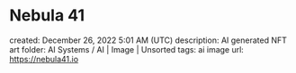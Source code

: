 # Nebula 41

created: December 26, 2022 5:01 AM (UTC)
description: AI generated NFT art
folder: AI Systems / AI | Image | Unsorted
tags: ai image
url: https://nebula41.io